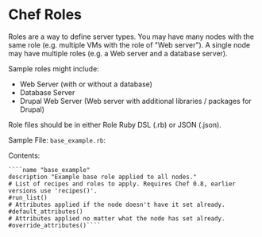 # Chef Roles

Roles are a way to define server types. You may have many nodes with the same role 
(e.g. multiple VMs with the role of "Web server").  A single node may have multiple 
roles (e.g. a Web server and a database server).

Sample roles might include:

- Web Server (with or without a database)
- Database Server
- Drupal Web Server (Web server with additional libraries / packages for Drupal)

Role files should be in either Role Ruby DSL (.rb) or JSON (.json).

Sample File: `base_example.rb`:

Contents:

    ````name "base_example"
    description "Example base role applied to all nodes."
    # List of recipes and roles to apply. Requires Chef 0.8, earlier versions use 'recipes()'.
    #run_list()
    # Attributes applied if the node doesn't have it set already.
    #default_attributes()
    # Attributes applied no matter what the node has set already.
    #override_attributes()````
